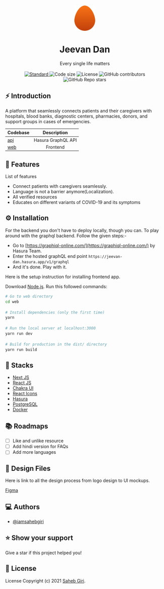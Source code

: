<p align="center">
  <a href="https://jeevan-dan.vercel.app/">
    <img alt="Project logo" height="80" src="https://raw.githubusercontent.com/iamsahebgiri/jeevan-dan/main/web/public/favicon/jeevan-dan.svg">
  </a>
</p>
<h1 align="center">Jeevan Dan</h1>

<div align="center">
Every single life matters
</div>

<br />

<div align="center">
  <a href="https://standardjs.com">
    <img src="https://img.shields.io/badge/code%20style-standard-brightgreen.svg?style=flat-square"
      alt="Standard" />
  </a>
  
  <img src="https://img.shields.io/github/languages/code-size/iamsahebgiri/jeevan-dan?style=flat-square" alt="Code size" />

  <img src="https://img.shields.io/github/license/iamsahebgiri/jeevan-dan?style=flat-square" alt="License" />

  <img alt="GitHub contributors" src="https://img.shields.io/github/contributors/iamsahebgiri/jeevan-dan?style=flat-square">

  <img alt="GitHub Repo stars" src="https://img.shields.io/github/stars/iamsahebgiri/jeevan-dan?style=social">
</div>

## ⚡️ Introduction

A platform that seamlessly connects patients and their caregivers with hospitals, blood banks, diagnostic centers, pharmacies, donors, and support groups in cases of emergencies.


| Codebase      |    Description     |
| :------------ | :----------------: |
| [api](hasura) | Hasura GraphQL API |
| [web](nextjs) |      Frontend      |

## 🎯 Features

List of features

- Connect patients with caregivers seamlessly.
- Language is not a barrier anymore(Localization).
- All verified resources
- Educates on different variants of COVID-19 and its symptoms

## ⚙️ Installation

For the backend you don't have to deploy locally, though you can. To play around with the graphql backend. Follow the given steps:- 

- Go to [https://graphiql-online.com/](https://graphiql-online.com/) by Hasura Team.
- Enter the hosted graphQL end point `https://jeevan-dan.hasura.app/v1/graphql`
- And it's done. Play with it.

Here is the setup instruction for installing frontend app.

Download [Node.js](https://nodejs.org/en/download/).
Run this followed commands:

```bash
# Go to web directory
cd web

# Install dependencies (only the first time)
yarn

# Run the local server at localhost:3000
yarn run dev

# Build for production in the dist/ directory
yarn run build
```

## 🌱 Stacks

- [Next JS](https://nextjs.org/)
- [React JS](https://reactjs.org/)
- [Chakra UI](https://chakra-ui.com/)
- [React Icons](https://react-icons.github.io/react-icons/)
- [Hasura](https://hasura.io/)
- [PostgreSQL](https://www.postgresql.org/)
- [Docker](https://www.docker.com/)

## 📚️ Roadmaps

- [ ] Like and unlike resource
- [ ] Add hindi version for FAQs
- [ ] Add more languages
## 🎨 Design Files

Here is link to all the design process from logo design to UI mockups.

[Figma ](https://www.figma.com/file/NDGyxPLQHFGs3Wb8MIPyeI/Jeevan-Dan?node-id=0%3A1)

## ‎‍💻 Authors

- [@iamsahebgiri](https://github.com/iamsahebgiri)

## ⭐️ Show your support

Give a star if this project helped you!

## 📃️ License

 License Copyright (c) 2021 [Saheb Giri](https://github.com/iamsahebgiri).
